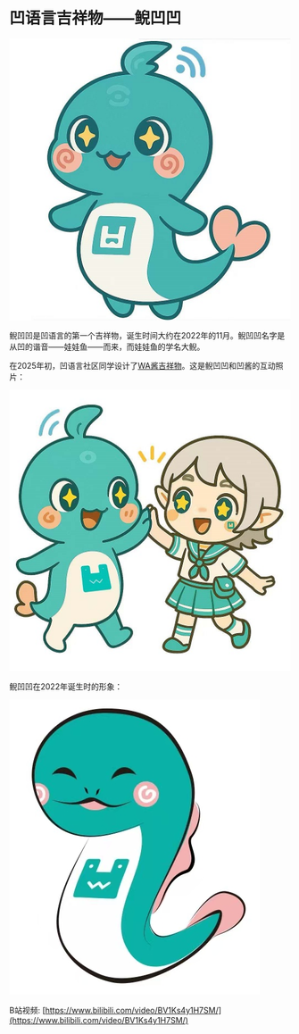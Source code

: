 # 凹语言吉祥物——鲵凹凹

![](./niwawa-20250613-01.jpg)

鲵凹凹是凹语言的第一个吉祥物，诞生时间大约在2022年的11月。鲵凹凹名字是从凹的谐音——娃娃鱼——而来，而娃娃鱼的学名大鲵。

在2025年初，凹语言社区同学设计了[WA酱吉祥物](https://wa-lang.org/smalltalk/st0069.html)。这是鲵凹凹和凹酱的互动照片：

![](./niwawa-wa-chan.jpg)

鲵凹凹在2022年诞生时的形象：

[![](./niwawa-20221110.jpg)](https://www.bilibili.com/video/BV1Ks4y1H7SM/)

B站视频: [https://www.bilibili.com/video/BV1Ks4y1H7SM/](https://www.bilibili.com/video/BV1Ks4y1H7SM/)
